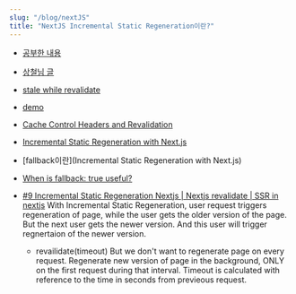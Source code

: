 ```yaml
---
slug: "/blog/nextJS"
title: "NextJS Incremental Static Regeneration이란?"
---
```


- [공부한 내용](https://nextjs.org/docs/basic-features/data-fetching#incremental-static-regeneration)

- [상철님 글](https://github.com/Road-of-CODEr/we-hate-js/blob/master/Front-End/Next.js/basicFeatures/dataFetching/getStaticProps.md)

- [stale while revalidate](https://web.dev/stale-while-revalidate/)

- [demo](https://reactions-demo.vercel.app/)

- [Cache Control Headers and Revalidation](https://traffic-control-cdn.readthedocs.io/en/latest/basics/cache_revalidation.html)

- [Incremental Static Regeneration with Next.js](https://blog.logrocket.com/incremental-static-regeneration-with-next-js/)

- [fallback이란](Incremental Static Regeneration with Next.js)

- [When is fallback: true useful?](https://nextjs.org/docs/basic-features/data-fetching#when-is-fallback-true-useful)

- [#9 Incremental Static Regeneration Nextjs | Nextjs revalidate | SSR in nextjs](https://www.youtube.com/watch?v=1AytR6POwUA&ab_channel=ImranSayed-CodeytekAcademy)
  With Incremental Static Regeneration, user request triggers regeneration of page, while the user gets the older version of the page. But the next user gets the newer version. And this user will trigger regnertaion of the newer version.

  - revailidate(timeout)
    But we don't want to regenerate page on every request. Regenerate new version of page in the background, ONLY on the first request during that interval. Timeout is calculated with reference to the time in seconds from previeous request.
